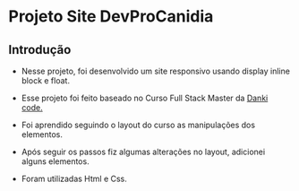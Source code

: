 # Projeto Site DevProCanidia

## Introdução


* Nesse projeto, foi desenvolvido um site responsivo usando display inline block e float.


* Esse projeto foi feito baseado no Curso Full Stack Master da [Danki code.](https://cursos.dankicode.com/)

* Foi aprendido seguindo o layout do curso as manipulações dos elementos. 

* Após seguir os passos fiz algumas alterações no layout, adicionei alguns elementos.

* Foram utilizadas Html e Css.





